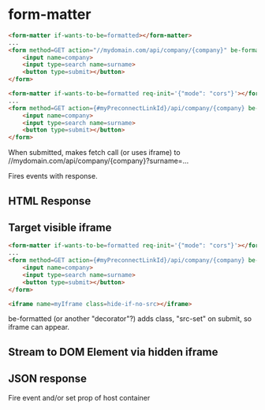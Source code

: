 # form-matter

```html
<form-matter if-wants-to-be=formatted></form-matter>
...
<form method=GET action="//mydomain.com/api/company/{company}" be-formatted>
    <input name=company>
    <input type=search name=surname>
    <button type=submit></button>
</form>

```

```html
<form-matter if-wants-to-be=formatted req-init='{"mode": "cors"}'></form-matter>
...
<form method=GET action={#myPreconnectLinkId}/api/company/{company} be-formatted>
    <input name=company>
    <input type=search name=surname>
    <button type=submit></button>
</form>
```

When submitted, makes fetch call (or uses iframe) to //mydomain.com/api/company/{company}?surname=...

Fires events with response.

## HTML Response



## Target visible iframe

```html
<form-matter if-wants-to-be=formatted req-init='{"mode": "cors"}'></form-matter>
...
<form method=GET action={#myPreconnectLinkId}/api/company/{company} be-formatted target=myIframe>
    <input name=company>
    <input type=search name=surname>
    <button type=submit></button>
</form>

<iframe name=myIframe class=hide-if-no-src></iframe>
```

be-formatted (or another "decorator"?) adds class, "src-set" on submit, so iframe can appear.


## Stream to DOM Element via hidden iframe

## JSON response

Fire event and/or set prop of host container
